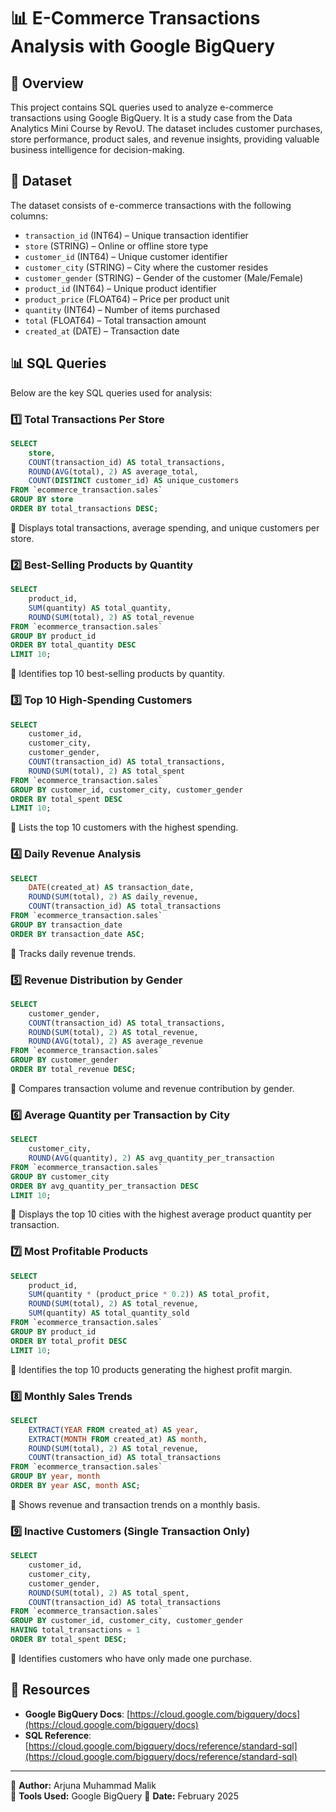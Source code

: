 # 📊 E-Commerce Transactions Analysis with Google BigQuery

## 📌 Overview
This project contains SQL queries used to analyze e-commerce transactions using Google BigQuery. It is a study case from the Data Analytics Mini Course by RevoU. The dataset includes customer purchases, store performance, product sales, and revenue insights, providing valuable business intelligence for decision-making.

## 📂 Dataset
The dataset consists of e-commerce transactions with the following columns:
- `transaction_id` (INT64) – Unique transaction identifier
- `store` (STRING) – Online or offline store type
- `customer_id` (INT64) – Unique customer identifier
- `customer_city` (STRING) – City where the customer resides
- `customer_gender` (STRING) – Gender of the customer (Male/Female)
- `product_id` (INT64) – Unique product identifier
- `product_price` (FLOAT64) – Price per product unit
- `quantity` (INT64) – Number of items purchased
- `total` (FLOAT64) – Total transaction amount
- `created_at` (DATE) – Transaction date

## 📊 SQL Queries
Below are the key SQL queries used for analysis:

### 1️⃣ **Total Transactions Per Store**
```sql
SELECT 
    store,
    COUNT(transaction_id) AS total_transactions,
    ROUND(AVG(total), 2) AS average_total,
    COUNT(DISTINCT customer_id) AS unique_customers
FROM `ecommerce_transaction.sales`
GROUP BY store
ORDER BY total_transactions DESC;
```
🔹 Displays total transactions, average spending, and unique customers per store.

### 2️⃣ **Best-Selling Products by Quantity**
```sql
SELECT 
    product_id,
    SUM(quantity) AS total_quantity,
    ROUND(SUM(total), 2) AS total_revenue
FROM `ecommerce_transaction.sales`
GROUP BY product_id
ORDER BY total_quantity DESC
LIMIT 10;
```
🔹 Identifies top 10 best-selling products by quantity.

### 3️⃣ **Top 10 High-Spending Customers**
```sql
SELECT 
    customer_id,
    customer_city,
    customer_gender,
    COUNT(transaction_id) AS total_transactions,
    ROUND(SUM(total), 2) AS total_spent
FROM `ecommerce_transaction.sales`
GROUP BY customer_id, customer_city, customer_gender
ORDER BY total_spent DESC
LIMIT 10;
```
🔹 Lists the top 10 customers with the highest spending.

### 4️⃣ **Daily Revenue Analysis**
```sql
SELECT 
    DATE(created_at) AS transaction_date,
    ROUND(SUM(total), 2) AS daily_revenue,
    COUNT(transaction_id) AS total_transactions
FROM `ecommerce_transaction.sales`
GROUP BY transaction_date
ORDER BY transaction_date ASC;
```
🔹 Tracks daily revenue trends.

### 5️⃣ **Revenue Distribution by Gender**
```sql
SELECT 
    customer_gender,
    COUNT(transaction_id) AS total_transactions,
    ROUND(SUM(total), 2) AS total_revenue,
    ROUND(AVG(total), 2) AS average_revenue
FROM `ecommerce_transaction.sales`
GROUP BY customer_gender
ORDER BY total_revenue DESC;
```
🔹 Compares transaction volume and revenue contribution by gender.

### 6️⃣ **Average Quantity per Transaction by City**
```sql
SELECT 
    customer_city,
    ROUND(AVG(quantity), 2) AS avg_quantity_per_transaction
FROM `ecommerce_transaction.sales`
GROUP BY customer_city
ORDER BY avg_quantity_per_transaction DESC
LIMIT 10;
```
🔹 Displays the top 10 cities with the highest average product quantity per transaction.

### 7️⃣ **Most Profitable Products**
```sql
SELECT 
    product_id,
    SUM(quantity * (product_price * 0.2)) AS total_profit,
    ROUND(SUM(total), 2) AS total_revenue,
    SUM(quantity) AS total_quantity_sold
FROM `ecommerce_transaction.sales`
GROUP BY product_id
ORDER BY total_profit DESC
LIMIT 10;
```
🔹 Identifies the top 10 products generating the highest profit margin.

### 8️⃣ **Monthly Sales Trends**
```sql
SELECT 
    EXTRACT(YEAR FROM created_at) AS year,
    EXTRACT(MONTH FROM created_at) AS month,
    ROUND(SUM(total), 2) AS total_revenue,
    COUNT(transaction_id) AS total_transactions
FROM `ecommerce_transaction.sales`
GROUP BY year, month
ORDER BY year ASC, month ASC;
```
🔹 Shows revenue and transaction trends on a monthly basis.

### 9️⃣ **Inactive Customers (Single Transaction Only)**
```sql
SELECT 
    customer_id,
    customer_city,
    customer_gender,
    ROUND(SUM(total), 2) AS total_spent,
    COUNT(transaction_id) AS total_transactions
FROM `ecommerce_transaction.sales`
GROUP BY customer_id, customer_city, customer_gender
HAVING total_transactions = 1
ORDER BY total_spent DESC;
```
🔹 Identifies customers who have only made one purchase.

## 🔗 Resources
- **Google BigQuery Docs**: [https://cloud.google.com/bigquery/docs](https://cloud.google.com/bigquery/docs)
- **SQL Reference**: [https://cloud.google.com/bigquery/docs/reference/standard-sql](https://cloud.google.com/bigquery/docs/reference/standard-sql)

---
🔹 **Author:** Arjuna Muhammad Malik  
🔹 **Tools Used:** Google BigQuery 
🔹 **Date:** February 2025
